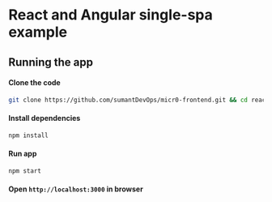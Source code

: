 # React and Angular single-spa example

## Running the app
#### Clone the code 
```bash
git clone https://github.com/sumantDevOps/micr0-frontend.git && cd react-angular-single-spa
```

#### Install dependencies
```bash
npm install
```

#### Run app
```bash
npm start
```

#### Open `http://localhost:3000` in browser
